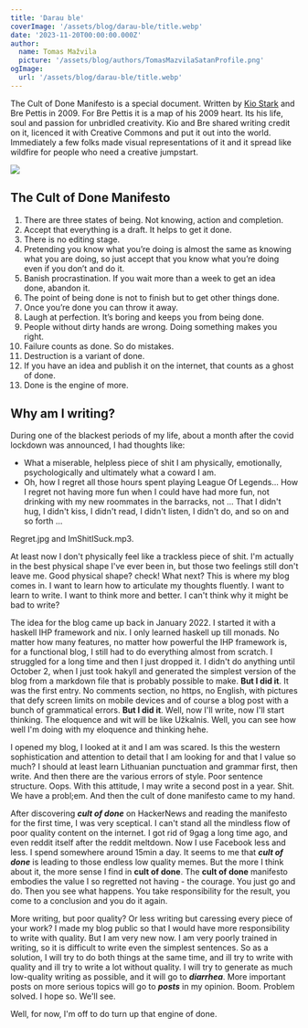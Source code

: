 ```yaml
---
title: 'Darau ble'
coverImage: '/assets/blog/darau-ble/title.webp'
date: '2023-11-20T00:00:00.000Z'
author:
  name: Tomas Mažvila
  picture: '/assets/blog/authors/TomasMazvilaSatanProfile.png'
ogImage:
  url: '/assets/blog/darau-ble/title.webp'
---
```


The Cult of Done Manifesto is a special document. Written by [Kio Stark](http://kiostark.com/) and Bre Pettis in 2009. For Bre Pettis it is a map of his 2009 heart. Its his life, soul and passion for unbridled creativity. Kio and Bre shared writing credit on it, licenced it with Creative Commons and put it out into the world. Immediately a few folks made visual representations of it and it spread like wildfire for people who need a creative jumpstart.

![](/assets/blog/darau-ble/manifesto.webp)
## The Cult of Done Manifesto
1. There are three states of being. Not knowing, action and completion.
2. Accept that everything is a draft. It helps to get it done.
3. There is no editing stage.
4. Pretending you know what you’re doing is almost the same as knowing what you are doing, so just accept that you know what you’re doing even if you don’t and do it.
5. Banish procrastination. If you wait more than a week to get an idea done, abandon it.
6. The point of being done is not to finish but to get other things done.
7. Once you’re done you can throw it away.
8. Laugh at perfection. It’s boring and keeps you from being done.
9. People without dirty hands are wrong. Doing something makes you right.
10. Failure counts as done. So do mistakes.
11. Destruction is a variant of done.
12. If you have an idea and publish it on the internet, that counts as a ghost of done.
13. Done is the engine of more.

## Why am I writing?
During one of the blackest periods of my life, about a month after the covid lockdown was announced, I had thoughts like:
- What a miserable, helpless piece of shit I am physically, emotionally, psychologically and ultimately what a coward I am.
- Oh, how I regret all those hours spent playing League Of Legends... How I regret not having more fun when I could have had more fun, not drinking with my new roommates in the barracks, not ... That I didn't hug, I didn't kiss, I didn't read, I didn't listen, I didn't do, and so on and so forth ... 

Regret.jpg and ImShitISuck.mp3.

At least now I don't physically feel like a trackless piece of shit. I'm actually in the best physical shape I've ever been in, but those two feelings still don't leave me.
Good physical shape? check! What next? This is where my blog comes in. I want to learn how to articulate my thoughts fluently. I want to learn to write. I want to think more and better. I can't think why it might be bad to write?

The idea for the blog came up back in January 2022. I started it with a haskell IHP framework and nix. I only learned haskell up till monads. No matter how many features, no matter how powerful the IHP framework is, for a functional blog, I still had to do everything almost from scratch. I struggled for a long time and then I just dropped it. I didn't do anything until October 2, when I just took hakyll and generated the simplest version of the blog from a markdown file that is probably possible to make. **But I did it**. It was the first entry. No comments section, no https, no English, with pictures that defy screen limits on mobile devices and of course a blog post with a bunch of grammatical errors. **But I did it**. Well, now I'll write, now I'll start thinking. The eloquence and wit will be like Užkalnis. Well, you can see how well I'm doing with my eloquence and thinking hehe.

I opened my blog, I looked at it and I am was scared. Is this the western sophistication and attention to detail that I am looking for and that I value so much? I should at least learn Lithuanian punctuation and grammar first, then write. And then there are the various errors of style. Poor sentence structure. Oops. With this attitude, I may write a second post in a year. Shit. We have a probl;em. And then the cult of done manifesto came to my hand.

After discovering ***cult of done*** on HackerNews and reading the manifesto for the first time, I was very sceptical. I can't stand all the mindless flow of poor quality content on the internet. I got rid of 9gag a long time ago, and even reddit itself after the reddit meltdown. Now I use Facebook less and less. I spend somewhere around 15min a day. It seems to me that ***cult of done*** is leading to those endless low quality memes. But the more I think about it, the more sense I find in **cult of done**. The **cult of done** manifesto embodies the value I so regretted not having - the courage. You just go and do. Then you see what happens. You take responsibility for the result, you come to a conclusion and you do it again.

More writing, but poor quality? Or less writing but caressing every piece of your work? I made my blog public so that I would have more responsibility to write with quality. But I am very new now. I am very poorly trained in writing, so it is difficult to write even the simplest sentences. So as a solution, I will try to do both things at the same time, and ill try to write with quality and ill try to write a lot without quality. I will try to generate as much low-quality writing as possible, and it will go to ***diarrhea***. More important posts on more serious topics will go to ***posts*** in my opinion. Boom. Problem solved. I hope so. We'll see.

Well, for now, I'm off to do turn up that engine of done.